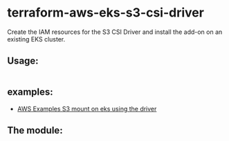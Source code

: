 # terraform-aws-eks-s3-csi-driver

Create the IAM resources for the S3 CSI Driver and install the add-on on an existing EKS cluster.

## Usage:

```

```

## examples: 

- [AWS Examples S3 mount on eks using the driver](https://github.com/awslabs/mountpoint-s3-csi-driver/blob/main/examples/kubernetes/static_provisioning/static_provisioning.yaml)


## The module:


